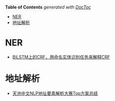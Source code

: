 <!-- START doctoc generated TOC please keep comment here to allow auto update -->
<!-- DON'T EDIT THIS SECTION, INSTEAD RE-RUN doctoc TO UPDATE -->
**Table of Contents**  *generated with [DocToc](https://github.com/thlorenz/doctoc)*

- [NER](#ner)
- [地址解析](#%E5%9C%B0%E5%9D%80%E8%A7%A3%E6%9E%90)

<!-- END doctoc generated TOC please keep comment here to allow auto update -->


# NER
- [BiLSTM上的CRF，用命名实体识别任务来解释CRF](https://mp.weixin.qq.com/s/2Eq1tSt0Wqxh8MULR27qYA)


# 地址解析

- [天池中文NLP地址要素解析大赛Top方案总结](https://mp.weixin.qq.com/s/bjbcT0Yt-Q-4KjQSg-3mFQ)

